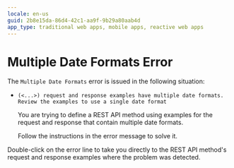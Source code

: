 ```yaml
---
locale: en-us
guid: 2b8e15da-86d4-42c1-aa9f-9b29a80aab4d
app_type: traditional web apps, mobile apps, reactive web apps
---
```


# Multiple Date Formats Error

The `Multiple Date Formats` error is issued in the following situation:

* `(<...>) request and response examples have multiple date formats. Review the examples to use a single date format`

    You are trying to define a REST API method using examples for the request and response that contain multiple date formats.

    Follow the instructions in the error message to solve it.

Double-click on the error line to take you directly to the REST API method's request and response examples where the problem was detected. 

